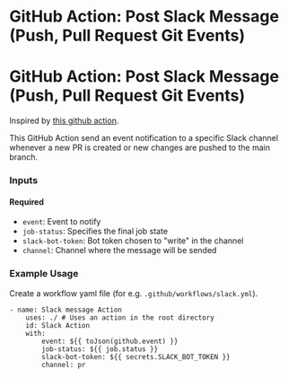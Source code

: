 # GitHub Action: Post Slack Message (Push, Pull Request Git Events)
# GitHub Action: Post Slack Message (Push, Pull Request Git Events)

Inspired by [this github action](https://github.com/alejandrogonzalez3/post-slack-action).

This GitHub Action send an event notification to a specific Slack channel whenever a new PR is created or new changes are pushed to the main branch.

### Inputs

#### Required

- `event`: Event to notify
- `job-status`: Specifies the final job state
- `slack-bot-token`: Bot token chosen to "write" in the channel
- `channel`: Channel where the message will be sended

### Example Usage

Create a workflow yaml file (for e.g. `.github/workflows/slack.yml`).

```
- name: Slack message Action
    uses: ./ # Uses an action in the root directory
    id: Slack Action
    with:
        event: ${{ toJson(github.event) }}
        job-status: ${{ job.status }}
        slack-bot-token: ${{ secrets.SLACK_BOT_TOKEN }}
        channel: pr
```
